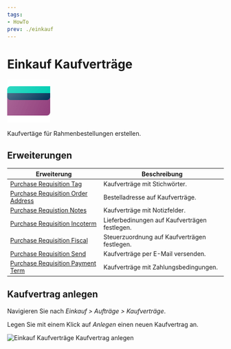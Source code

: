 ```yaml
---
tags:
- HowTo
prev: ./einkauf
---
```

# Einkauf Kaufverträge
![icons_odoo_purchase](assets/icons_odoo_purchase.png)

Kaufvertäge für Rahmenbestellungen erstellen.

## Erweiterungen

| Erweiterung                                                                       | Beschreibung                                  |
| --------------------------------------------------------------------------------- | --------------------------------------------- |
| [Purchase Requisition Tag](Purchase%20Requisition%20Tag.md)                       | Kaufverträge mit Stichwörter.                 |
| [Purchase Requisition Order Address](Purchase%20Requisition%20Order%20Address.md) | Bestelladresse auf Kaufverträge.              |
| [Purchase Requistion Notes](Purchase%20Requistion%20Notes.md)                     | Kaufverträge mit Notizfelder.                 |
| [Purchase Requisition Incoterm](Purchase%20Requisition%20Incoterm.md)             | Lieferbedinungen auf Kaufverträgen festlegen. |
| [Purchase Requisition Fiscal](Purchase%20Requisition%20Fiscal.md)                 | Steuerzuordnung auf Kaufverträgen festlegen.  |
| [Purchase Requisition Send](Purchase%20Requisition%20Send.md)                     | Kaufverträge per E-Mail versenden.            |
| [Purchase Requisition Payment Term](Purchase%20Requisition%20Payment%20Term.md)       | Kaufverträge mit Zahlungsbedingungen.                                                                                          |

## Kaufvertrag anlegen

Navigieren Sie nach *Einkauf > Aufträge > Kaufverträge*.

Legen Sie mit einem Klick auf *Anlegen* einen neuen Kaufvertrag an.

![Einkauf Kaufverträge Kaufvertrag anlegen](assets/Einkauf%20Kaufverträge%20Kaufvertrag%20anlegen.png)
